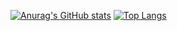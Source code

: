 [![Anurag's GitHub stats](https://github-readme-stats.vercel.app/api?username=exg1o&theme=material-palenight&show_icons=true)](https://github.com/anuraghazra/github-readme-stats)
[![Top Langs](https://github-readme-stats.vercel.app/api/top-langs/?username=exg1o)](https://github.com/anuraghazra/github-readme-stats)
